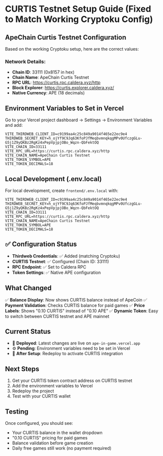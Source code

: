 # CURTIS Testnet Setup Guide (Fixed to Match Working Cryptoku Config)

## ApeChain Curtis Testnet Configuration

Based on the working Cryptoku setup, here are the correct values:

### Network Details:
- **Chain ID**: 33111 (0x8157 in hex)
- **Chain Name**: ApeChain Curtis Testnet  
- **RPC URL**: https://curtis.rpc.caldera.xyz/http
- **Block Explorer**: https://curtis.explorer.caldera.xyz/
- **Native Currency**: APE (18 decimals)

## Environment Variables to Set in Vercel

Go to your Vercel project dashboard → Settings → Environment Variables and add:

```
VITE_THIRDWEB_CLIENT_ID=c9199aa4c25c849a9014f465e22ec9e4
THIRDWEB_SECRET_KEY=h_ojYf9C9Jq63KfoPJfMeqbvmnqkqgMPv0UfczgGLu-G5j1Z9yQKBz2RgKz4xPepVpjpjOBo_Wqzn-QbFektOQ
VITE_CHAIN_ID=33111
VITE_RPC_URL=https://curtis.rpc.caldera.xyz/http
VITE_CHAIN_NAME=ApeChain Curtis Testnet
VITE_TOKEN_SYMBOL=APE
VITE_TOKEN_DECIMALS=18
```

## Local Development (.env.local)

For local development, create `frontend/.env.local` with:

```
VITE_THIRDWEB_CLIENT_ID=c9199aa4c25c849a9014f465e22ec9e4
THIRDWEB_SECRET_KEY=h_ojYf9C9Jq63KfoPJfMeqbvmnqkqgMPv0UfczgGLu-G5j1Z9yQKBz2RgKz4xPepVpjpjOBo_Wqzn-QbFektOQ
VITE_CHAIN_ID=33111
VITE_RPC_URL=https://curtis.rpc.caldera.xyz/http
VITE_CHAIN_NAME=ApeChain Curtis Testnet
VITE_TOKEN_SYMBOL=APE
VITE_TOKEN_DECIMALS=18
```

## ✅ Configuration Status

- **Thirdweb Credentials**: ✅ Added (matching Cryptoku)
- **CURTIS Testnet**: ✅ Configured (Chain ID: 33111)
- **RPC Endpoint**: ✅ Set to Caldera RPC
- **Token Settings**: ✅ Native APE configuration

## What Changed

✅ **Balance Display**: Now shows CURTIS balance instead of ApeCoin
✅ **Payment Validation**: Checks CURTIS balance for paid games
✅ **Price Labels**: Shows "0.10 CURTIS" instead of "0.10 APE"
✅ **Dynamic Token**: Easy to switch between CURTIS testnet and APE mainnet

## Current Status

- 🚀 **Deployed**: Latest changes are live on `ape-in-game.vercel.app`
- ⚙️ **Pending**: Environment variables need to be set in Vercel
- 🔄 **After Setup**: Redeploy to activate CURTIS integration

## Next Steps

1. Get your CURTIS token contract address on CURTIS testnet
2. Add the environment variables to Vercel
3. Redeploy the project
4. Test with your CURTIS wallet

## Testing

Once configured, you should see:
- Your CURTIS balance in the wallet dropdown
- "0.10 CURTIS" pricing for paid games
- Balance validation before game creation
- Daily free games still work (no payment required)
